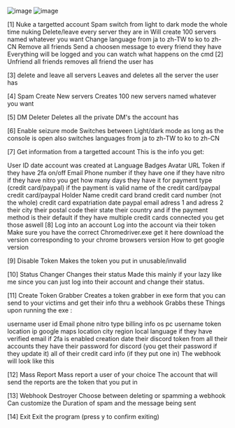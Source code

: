 
![image](https://user-images.githubusercontent.com/88788709/132984024-5c18ab39-165b-4f6c-b356-4f62ed36fc12.png)
![image](https://user-images.githubusercontent.com/88788709/132984032-c19c6811-4136-49e1-adfe-340146ec5f24.png)

[1] Nuke a targetted account
Spam switch from light to dark mode the whole time nuking
Delete/leave every server they are in
Will create 100 servers named whatever you want
Change language from ja to zh-TW to ko to zh-CN
Remove all friends
Send a choosen message to every friend they have
Everything will be logged and you can watch what happens on the cmd
[2] Unfriend all friends
removes all friend the user has

[3] delete and leave all servers
Leaves and deletes all the server the user has

[4] Spam Create New servers
Creates 100 new servers named whatever you want

[5] DM Deleter
Deletes all the private DM's the account has

[6] Enable seizure mode
Switches between Light/dark mode as long as the console is open also switches languages from ja to zh-TW to ko to zh-CN

[7] Get information from a targetted account
This is the info you get:

User ID
date account was created at
Language
Badges
Avatar URL
Token
if they have 2fa on/off
Email
Phone number if they have one
if they have nitro
if they have nitro you get how many days they have it for
payment type (credit card/paypal)
if the payment is valid
name of the credit card/paypal
credit card/paypal Holder Name
credit card brand
credit card number (not the whole)
credit card expatriation date
paypal email
adress 1 and adress 2
their city
their postal code
their state
their country
and if the payment method is their default
if they have multiple credit cards connected you get those aswell
[8] Log into an account
Log into the account via their token Make sure you have the correct Chromedriver.exe get it here download the version corresponding to your chrome browsers version How to get google version

[9] Disable Token
Makes the token you put in unusable/invalid

[10] Status Changer
Changes their status Made this mainly if your lazy like me since you can just log into their account and change their status.

[11] Create Token Grabber
Creates a token grabber in exe form that you can send to your victims and get their info thru a webhook Grabbs these Things upon running the exe :

username
user id
Email
phone
nitro type
billing info
os
pc username
token location
ip
google maps location
city
region
local language
if they have verified email
if 2fa is enabled
creation date
their discord token from all their accounts they have
their password for discord (you get their password if they update it)
all of their credit card info (if they put one in)
The webhook will look like this

[12] Mass Report
Mass report a user of your choice The account that will send the reports are the token that you put in

[13] Webhook Destroyer
Choose between deleting or spamming a webhook Can customize the Duration of spam and the message being sent

[14] Exit
Exit the program (press y to confirm exiting)
